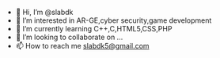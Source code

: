 - 👋 Hi, I’m @slabdk
- 👀 I’m interested in AR-GE,cyber security,game development
- 🌱 I’m currently learning C++,C,HTML5,CSS,PHP
- 💞️ I’m looking to collaborate on ...
- 📫 How to reach me slabdk5@gmail.com

<!---
slabdk/slabdk is a ✨ special ✨ repository because its `README.md` (this file) appears on your GitHub profile.
You can click the Preview link to take a look at your changes.
--->
